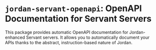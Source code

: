# `jordan-servant-openapi`: OpenAPI Documentation for Servant Servers

This package provides automatic OpenAPI documentation for Jordan-enhanced Servant servers.
It allows you to automatically document your APIs thanks to the abstract, instruction-based nature of Jordan.
